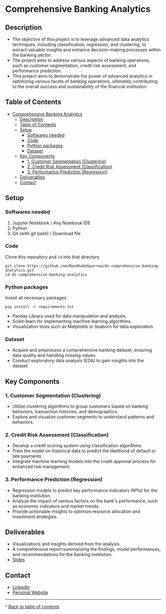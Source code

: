 # Comprehensive Banking Analytics

## Description
- The objective of this project is to leverage advanced data analytics techniques, including classification, regression, and clustering, to extract valuable insights and enhance decision-making processes within the banking sector.
- The project aims to address various aspects of banking operations, such as customer segmentation, credit risk assessment, and performance prediction.
- This  project aims to demonstrate the power of advanced analytics in optimizing various facets of banking operations, ultimately contributing to the overall success and sustainability of the financial institution
## Table of Contents
- [Comprehensive Banking Analytics](#comprehensive-banking-analytics)
  - [Description](#description)
  - [Table of Contents](#table-of-contents)
  - [Setup](#setup)
    - [Softwares needed](#softwares-needed)
    - [Code](#code)
    - [Python packages](#python-packages)
    - [Dataset](#dataset)
  - [Key Components](#key-components)
    - [1. Customer Segmentation (Clustering)](#1-customer-segmentation-clustering)
    - [2. Credit Risk Assessment (Classification)](#2-credit-risk-assessment-classification)
    - [3. Performance Prediction (Regression)](#3-performance-prediction-regression)
  - [Deliverables](#deliverables)
  - [Contact](#contact)
## Setup
### Softwares needed
1. Jupyter Notebook / Any Notebook IDE
2. Python
3. Git (with git bash) / Download file

### Code

Clone this repository and ```cd``` into that directory
``` 
git clone https://github.com/NandhadeSparrow/ds-comprehensive-banking-analytics.git 
cd ds-comprehensive-banking-analytics
```


### Python packages

Install all necessary packages
``` 
pip install -r requirements.txt
```

- Pandas Library used for data manipulation and analysis.
- Scikit-learn for implementing machine learning algorithms.
- Visualization tools such as Matplotlib or Seaborn for data exploration.


### Dataset

- Acquire and preprocess a comprehensive banking dataset, ensuring data quality and handling missing values.
- Conduct exploratory data analysis (EDA) to gain insights into the dataset.

## Key Components

### 1. Customer Segmentation (Clustering)

- Utilize clustering algorithms to group customers based on banking behaviors, transaction histories, and demographics.
- Explore and visualize customer segments to understand patterns and behaviors.

### 2. Credit Risk Assessment (Classification)

- Develop a credit scoring system using classification algorithms.
- Train the model on historical data to predict the likelihood of default or late payments.
- Integrate machine learning models into the credit approval process for enhanced risk management.

### 3. Performance Prediction (Regression)

- Regression models to predict key performance indicators (KPIs) for the banking institution.
- Analyze the impact of various factors on the bank's performance, such as economic indicators and market trends.
- Provide actionable insights to optimize resource allocation and investment strategies.


## Deliverables

- Visualizations and insights derived from the analysis.
- A comprehensive report summarizing the findings, model performances, and recommendations for the banking institution.
- [Slides](https://docs.google.com/presentation/d/1iu8NDYyovf_WT3Um1LqdPXpHbOahQ4Yv5GHR6ORvFwU/edit?usp=sharing)

## Contact
- [LinkedIn](https://www.linkedin.com/in/nandhadesparrow)
- [Personal Website](nandhadesparrow.com)

---
^ [Back to table of contents](#table-of-contents)
